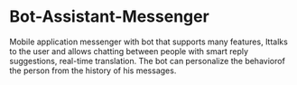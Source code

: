 # Bot-Assistant-Messenger
Mobile ​application messenger with bot ​that ​supports ​many ​features, It ​talks ​to ​the ​user ​and ​allows ​chatting ​between ​people ​with ​smart ​reply ​suggestions, real-time ​translation. The ​bot ​can ​personalize ​the ​behavior ​of ​the ​person ​from ​the ​history ​of ​his ​messages.


  
